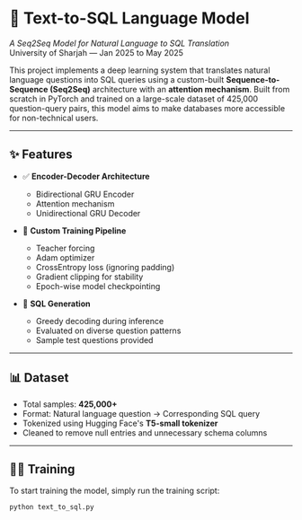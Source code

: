 # 🧠 Text-to-SQL Language Model  
*A Seq2Seq Model for Natural Language to SQL Translation*  
University of Sharjah — Jan 2025 to May 2025

This project implements a deep learning system that translates natural language questions into SQL queries using a custom-built **Sequence-to-Sequence (Seq2Seq)** architecture with an **attention mechanism**. Built from scratch in PyTorch and trained on a large-scale dataset of 425,000 question-query pairs, this model aims to make databases more accessible for non-technical users.

---

## ✨ Features

- ✅ **Encoder-Decoder Architecture**  
  - Bidirectional GRU Encoder  
  - Attention mechanism  
  - Unidirectional GRU Decoder  

- 🧠 **Custom Training Pipeline**  
  - Teacher forcing  
  - Adam optimizer  
  - CrossEntropy loss (ignoring padding)  
  - Gradient clipping for stability  
  - Epoch-wise model checkpointing

- 🧪 **SQL Generation**  
  - Greedy decoding during inference  
  - Evaluated on diverse question patterns  
  - Sample test questions provided

---

## 📊 Dataset

- Total samples: **425,000+**
- Format: Natural language question → Corresponding SQL query
- Tokenized using Hugging Face's **T5-small tokenizer**
- Cleaned to remove null entries and unnecessary schema columns

---

## 🏋️‍♀️ Training

To start training the model, simply run the training script:

```python
python text_to_sql.py

